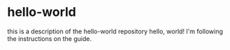 # hello-world
this is a description of the hello-world repository
hello, world!
I'm following the instructions on the guide.
